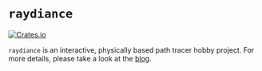 # `raydiance`

[![Crates.io](https://img.shields.io/crates/v/raydiance)](https://crates.io/crates/raydiance)

`raydiance` is an interactive, physically based path tracer hobby project. For more details, please take a look at the [blog](https://phoekz.github.io/raydiance/blog/).

